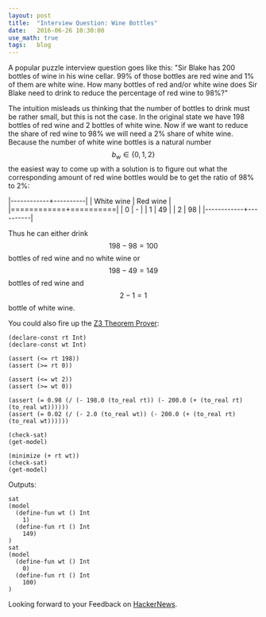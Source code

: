 ```yaml
---
layout: post
title:  "Interview Question: Wine Bottles"
date:   2016-06-26 10:30:00
use_math: true
tags:   blog
---
```


A popular puzzle interview question goes like this: "Sir Blake has 200 bottles of wine in his wine cellar. 99% of those bottles are red wine and 1% of them are white wine. How many bottles of red and/or white wine does Sir Blake need to drink to reduce the percentage of red wine to 98%?"

The intuition misleads us thinking that the number of bottles to drink must be rather small, but this is not the case. In the original state we have 198 bottles of red wine and 2 bottles of white wine. Now if we want to reduce the share of red wine to 98% we will need a 2% share of white wine. Because the number of white wine bottles is a natural number $$ b_w \in \{0, 1, 2\} $$ the easiest way to come up with a solution is to figure out what the corresponding amount of red wine bottles would be to get the ratio of 98% to 2%:

|------------+----------|
| White wine | Red wine |
|============+==========|
| 0          | -        |
| 1          | 49       |
| 2          | 98       |
|------------+----------|

Thus he can either drink $$ 198 - 98 = 100 $$ bottles of red wine and no white wine or $$ 198 - 49 = 149 $$ bottles of red wine and $$ 2 - 1 = 1 $$ bottle of white wine.

You could also fire up the [Z3 Theorem Prover][z3]:

```smt
(declare-const rt Int)
(declare-const wt Int)

(assert (<= rt 198))
(assert (>= rt 0))

(assert (<= wt 2))
(assert (>= wt 0))

(assert (= 0.98 (/ (- 198.0 (to_real rt)) (- 200.0 (+ (to_real rt) (to_real wt))))))
(assert (= 0.02 (/ (- 2.0 (to_real wt)) (- 200.0 (+ (to_real rt) (to_real wt))))))

(check-sat)
(get-model)

(minimize (+ rt wt))
(check-sat)
(get-model)
```

Outputs:

```smt
sat
(model
  (define-fun wt () Int
    1)
  (define-fun rt () Int
    149)
)
sat
(model
  (define-fun wt () Int
    0)
  (define-fun rt () Int
    100)
)
```

Looking forward to your Feedback on [HackerNews][hn].

[z3]: https://github.com/Z3Prover/z3
[hn]: https://news.ycombinator.com/item?id=11980652

